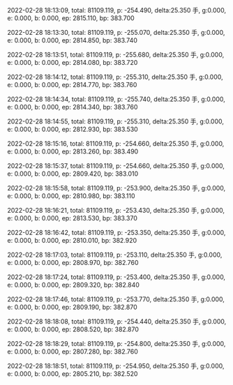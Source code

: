 2022-02-28 18:13:09, total: 81109.119, p: -254.490, delta:25.350 手, g:0.000, e: 0.000, b: 0.000, ep: 2815.110, bp: 383.700

2022-02-28 18:13:30, total: 81109.119, p: -255.070, delta:25.350 手, g:0.000, e: 0.000, b: 0.000, ep: 2814.850, bp: 383.740

2022-02-28 18:13:51, total: 81109.119, p: -255.680, delta:25.350 手, g:0.000, e: 0.000, b: 0.000, ep: 2814.080, bp: 383.720

2022-02-28 18:14:12, total: 81109.119, p: -255.310, delta:25.350 手, g:0.000, e: 0.000, b: 0.000, ep: 2814.770, bp: 383.760

2022-02-28 18:14:34, total: 81109.119, p: -255.740, delta:25.350 手, g:0.000, e: 0.000, b: 0.000, ep: 2814.340, bp: 383.760

2022-02-28 18:14:55, total: 81109.119, p: -255.310, delta:25.350 手, g:0.000, e: 0.000, b: 0.000, ep: 2812.930, bp: 383.530

2022-02-28 18:15:16, total: 81109.119, p: -254.660, delta:25.350 手, g:0.000, e: 0.000, b: 0.000, ep: 2813.260, bp: 383.490

2022-02-28 18:15:37, total: 81109.119, p: -254.660, delta:25.350 手, g:0.000, e: 0.000, b: 0.000, ep: 2809.420, bp: 383.010

2022-02-28 18:15:58, total: 81109.119, p: -253.900, delta:25.350 手, g:0.000, e: 0.000, b: 0.000, ep: 2810.980, bp: 383.110

2022-02-28 18:16:21, total: 81109.119, p: -253.430, delta:25.350 手, g:0.000, e: 0.000, b: 0.000, ep: 2813.530, bp: 383.370

2022-02-28 18:16:42, total: 81109.119, p: -253.350, delta:25.350 手, g:0.000, e: 0.000, b: 0.000, ep: 2810.010, bp: 382.920

2022-02-28 18:17:03, total: 81109.119, p: -253.110, delta:25.350 手, g:0.000, e: 0.000, b: 0.000, ep: 2808.970, bp: 382.760

2022-02-28 18:17:24, total: 81109.119, p: -253.400, delta:25.350 手, g:0.000, e: 0.000, b: 0.000, ep: 2809.320, bp: 382.840

2022-02-28 18:17:46, total: 81109.119, p: -253.770, delta:25.350 手, g:0.000, e: 0.000, b: 0.000, ep: 2809.190, bp: 382.870

2022-02-28 18:18:08, total: 81109.119, p: -254.440, delta:25.350 手, g:0.000, e: 0.000, b: 0.000, ep: 2808.520, bp: 382.870

2022-02-28 18:18:29, total: 81109.119, p: -254.800, delta:25.350 手, g:0.000, e: 0.000, b: 0.000, ep: 2807.280, bp: 382.760

2022-02-28 18:18:51, total: 81109.119, p: -254.950, delta:25.350 手, g:0.000, e: 0.000, b: 0.000, ep: 2805.210, bp: 382.520